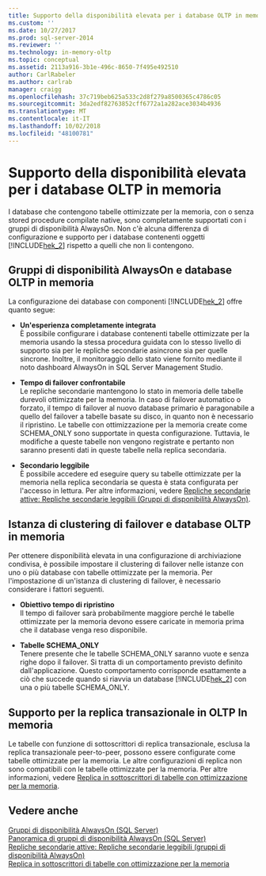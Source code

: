 ```yaml
---
title: Supporto della disponibilità elevata per i database OLTP in memoria | Microsoft Docs
ms.custom: ''
ms.date: 10/27/2017
ms.prod: sql-server-2014
ms.reviewer: ''
ms.technology: in-memory-oltp
ms.topic: conceptual
ms.assetid: 2113a916-3b1e-496c-8650-7f495e492510
author: CarlRabeler
ms.author: carlrab
manager: craigg
ms.openlocfilehash: 37c719beb625a533c2d8f279a8500365c4786c05
ms.sourcegitcommit: 3da2edf82763852cff6772a1a282ace3034b4936
ms.translationtype: MT
ms.contentlocale: it-IT
ms.lasthandoff: 10/02/2018
ms.locfileid: "48100781"
---
```

# <a name="high-availability-support-for-in-memory-oltp-databases"></a>Supporto della disponibilità elevata per i database OLTP in memoria
  I database che contengono tabelle ottimizzate per la memoria, con o senza stored procedure compilate native, sono completamente supportati con i gruppi di disponibilità AlwaysOn.  Non c'è alcuna differenza di configurazione e supporto per i database contenenti oggetti [!INCLUDE[hek_2](../../includes/hek-2-md.md)] rispetto a quelli che non li contengono.  
  
## <a name="alwayson-availability-groups-and-in-memory-oltp-databases"></a>Gruppi di disponibilità AlwaysOn e database OLTP in memoria  
 La configurazione dei database con componenti [!INCLUDE[hek_2](../../includes/hek-2-md.md)] offre quanto segue:  
  
-   **Un'esperienza completamente integrata**   
    È possibile configurare i database contenenti tabelle ottimizzate per la memoria usando la stessa procedura guidata con lo stesso livello di supporto sia per le repliche secondarie asincrone sia per quelle sincrone. Inoltre, il monitoraggio dello stato viene fornito mediante il noto dashboard AlwaysOn in SQL Server Management Studio.  
  
-   **Tempo di failover confrontabile**   
    Le repliche secondarie mantengono lo stato in memoria delle tabelle durevoli ottimizzate per la memoria. In caso di failover automatico o forzato, il tempo di failover al nuovo database primario è paragonabile a quello del failover a tabelle basate su disco, in quanto non è necessario il ripristino. Le tabelle con ottimizzazione per la memoria create come SCHEMA_ONLY sono supportate in questa configurazione. Tuttavia, le modifiche a queste tabelle non vengono registrate e pertanto non saranno presenti dati in queste tabelle nella replica secondaria.  
  
-   **Secondario leggibile**   
    È possibile accedere ed eseguire query su tabelle ottimizzate per la memoria nella replica secondaria se questa è stata configurata per l'accesso in lettura. Per altre informazioni, vedere [Repliche secondarie attive: Repliche secondarie leggibili &#40;Gruppi di disponibilità AlwaysOn&#41;](../../database-engine/availability-groups/windows/active-secondaries-readable-secondary-replicas-always-on-availability-groups.md).  
  
## <a name="failover-clustering-instance-fci-and-in-memory-oltp-databases"></a>Istanza di clustering di failover e database OLTP in memoria  
 Per ottenere disponibilità elevata in una configurazione di archiviazione condivisa, è possibile impostare il clustering di failover nelle istanze con uno o più database con tabelle ottimizzate per la memoria. Per l'impostazione di un'istanza di clustering di failover, è necessario considerare i fattori seguenti.  
  
-   **Obiettivo tempo di ripristino**   
    Il tempo di failover sarà probabilmente maggiore perché le tabelle ottimizzate per la memoria devono essere caricate in memoria prima che il database venga reso disponibile.  
  
-   **Tabelle SCHEMA_ONLY**   
    Tenere presente che le tabelle SCHEMA_ONLY saranno vuote e senza righe dopo il failover. Si tratta di un comportamento previsto definito dall'applicazione. Questo comportamento corrisponde esattamente a ciò che succede quando si riavvia un database [!INCLUDE[hek_2](../../includes/hek-2-md.md)] con una o più tabelle SCHEMA_ONLY.  
  
## <a name="support-for-transaction-replication-in-in-memory-oltp"></a>Supporto per la replica transazionale in OLTP In memoria  
 Le tabelle con funzione di sottoscrittori di replica transazionale, esclusa la replica transazionale peer-to-peer, possono essere configurate come tabelle ottimizzate per la memoria. Le altre configurazioni di replica non sono compatibili con le tabelle ottimizzate per la memoria.  Per altre informazioni, vedere [Replica in sottoscrittori di tabelle con ottimizzazione per la memoria](../replication/replication-to-memory-optimized-table-subscribers.md).  
  
## <a name="see-also"></a>Vedere anche  
 [Gruppi di disponibilità AlwaysOn (SQL Server)](../../database-engine/availability-groups/windows/always-on-availability-groups-sql-server.md)   
 [Panoramica di gruppi di disponibilità AlwaysOn &#40;SQL Server&#41;](../../database-engine/availability-groups/windows/overview-of-always-on-availability-groups-sql-server.md)   
 [Repliche secondarie attive: Repliche secondarie leggibili &#40;gruppi di disponibilità AlwaysOn&#41;](../../database-engine/availability-groups/windows/active-secondaries-readable-secondary-replicas-always-on-availability-groups.md)   
 [Replica in sottoscrittori di tabelle con ottimizzazione per la memoria](../replication/replication-to-memory-optimized-table-subscribers.md)  
  
  
